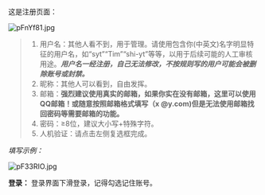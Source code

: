 这是注册页面：

![pFnYf81.jpg](https://s11.ax1x.com/2024/02/09/pF33gZ6.jpg)

> 1. 用户名：其他人看不到，用于管理。请使用包含你(中英文)名字明显特征的用户名，如“syt”“Tim”“shi-yt”等等，以用于后续可能的人工审核用途。***用户名一经注册，自己无法修改，不按规则写的用户可能会被删除账号或封禁。***
> 2. 昵称：其他人可以看到，自由发挥。
> 3. 邮箱：**强烈建议使用真实的邮箱，如果你实在没有邮箱，这里可以使用QQ邮箱！或随意按照邮箱格式填写（x @y.com)但是无法使用邮箱找回密码等需要邮箱的功能。**
> 4. 密码：≥8位，建议大小写+特殊字符。
> 5. 人机验证：请点击左侧复选框完成。

*填写示例：*

![pF33RIO.jpg](https://s11.ax1x.com/2024/02/09/pF33RIO.jpg)

**登录：**
登录界面下滑登录，记得勾选记住账号。
